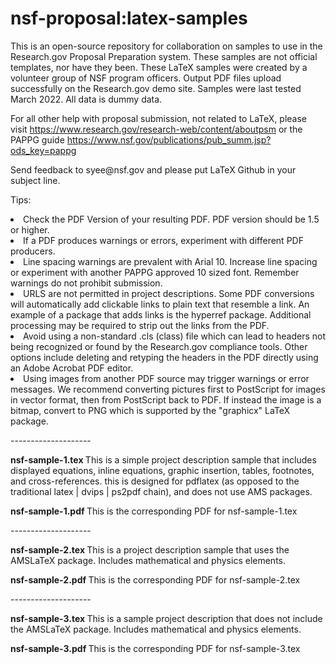 # nsf-proposal:latex-samples
This is an open-source repository for collaboration on samples to use in the Research.gov Proposal Preparation system.  These samples are not official templates, nor have they been.  These LaTeX samples were created by a volunteer group of NSF program officers.  Output PDF files upload successfully on the Research.gov demo site. Samples were last tested March 2022. All data is dummy data. 

For all other help with proposal submission, not related to LaTeX, please visit https://www.research.gov/research-web/content/aboutpsm or the PAPPG guide https://www.nsf.gov/publications/pub_summ.jsp?ods_key=pappg
<P>
  Send feedback to syee@nsf.gov and please put LaTeX Github in your subject line.

Tips:  
<li>Check the PDF Version of your resulting PDF. PDF version should be 1.5 or higher. </li>
<li>If a PDF produces warnings or errors, experiment with different PDF producers.</li>
<li>Line spacing warnings are prevalent with Arial 10. Increase line spacing or experiment with another PAPPG approved 10 sized font. Remember warnings do not prohibit submission.  </li>
<li>URLS are not permitted in project descriptions. Some PDF conversions will automatically add clickable links to plain text that resemble a link. An example of a package that adds links is the hyperref package. Additional processing may be required to strip out the links from the PDF.</li>
<li>Avoid using a non-standard .cls (class) file which can lead to headers not being recognized or found by the Research.gov compliance tools.  Other options include deleting and retyping the headers in the PDF directly using an Adobe Acrobat PDF editor. 
  </li>
  <li>  Using images from another PDF source may trigger warnings or error messages.  We recommend converting pictures first to PostScript for images in vector format, then from PostScript back to PDF.  If instead the image is a bitmap, convert to PNG which is supported by the "graphicx" LaTeX package.


  </li>

  
<P><P>--------------------
  <P>
<P><B>nsf-sample-1.tex </b>This is a simple project description sample that includes displayed equations, inline equations, graphic insertion, tables, footnotes, and cross-references. this is designed for pdflatex (as opposed to the traditional latex | dvips | ps2pdf chain), and does not use AMS packages. 
<P>
  <B>nsf-sample-1.pdf </B>This is the corresponding PDF for nsf-sample-1.tex
<P>--------------------
  <P>
<B>nsf-sample-2.tex </b> This is a project description sample that uses the AMSLaTeX package. Includes mathematical and physics elements.
  <P>
  <B>nsf-sample-2.pdf </B>This is the corresponding PDF for nsf-sample-2.tex
<P>--------------------
  <P>
<B>nsf-sample-3.tex </b>  This is a sample project description that does not include the AMSLaTeX package. Includes mathematical and physics elements.
    <P>
  <B>nsf-sample-3.pdf </B>This is the corresponding PDF for nsf-sample-3.tex
